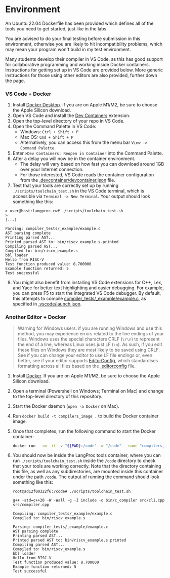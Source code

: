 Environment
===========

An Ubuntu 22.04 Dockerfile has been provided which defines all of the tools you need to get started, just like in the labs.

You are advised to do your final testing before submission in this environment, otherwise you are likely to hit incompatibility problems, which may mean your program won't build in my test environment.

Many students develop their compiler in VS Code, as this has good support for collaborative programming and working inside Docker containers. Instructions for getting set up in VS Code are provided below. More generic instructions for those using other editors are also provided, further down the page.

### VS Code + Docker

1) Install [Docker Desktop](https://www.docker.com/products/docker-desktop/). If you are on Apple M1/M2, be sure to choose the Apple Silicon download.
2) Open VS Code and install the [Dev Containers](https://marketplace.visualstudio.com/items?itemName=ms-vscode-remote.remote-containers) extension.
3) Open the top-level directory of your repo in VS Code.
4) Open the Command Palette in VS Code:
    - Windows: `Ctrl + Shift + P`
    - Mac OS: `Cmd + Shift + P`
    - Alternatively, you can access this from the menu bar `View -> Command Palette`.
5) Enter `>Dev Containers: Reopen in Container` into the Command Palette.
6) After a delay you will now be in the container environment.
    - The delay will vary based on how fast you can download around 1GB over your Internet connection.
    - For those interested, VS Code reads the container configuration from the [.devcontainer/devcontainer.json](../.devcontainer/devcontainer.json) file.
7) Test that your tools are correctly set up by running `./scripts/toolchain_test.sh` in the VS Code terminal, which is accessible via `Terminal -> New Terminal`. Your output should look something like this:

```console
> user@host:langproc-cw# ./scripts/toolchain_test.sh
>
[...]

Parsing: compiler_tests/_example/example.c
AST parsing complete
Printing parsed AST...
Printed parsed AST to: bin/riscv_example.s.printed
Compiling parsed AST...
Compiled to: bin/riscv_example.s
bbl loader
Hello from RISC-V
Test function produced value: 8.700000
Example function returned: 5
Test successful
```

8) You might also benefit from installing VS Code extensions for C++, Lex, and Yacc for better text highlighting and easier debugging. For example, you can press F5 to start the integrated VS Code debugger. By default, this attempts to compile [compiler_tests/_example/example.c](../compiler_tests/_example/example.c), as specified in [.vscode/launch.json](../.vscode/launch.json).


### Another Editor + Docker

> Warning for Windows users: if you are running Windows and use this method, you may experience errors related to the line endings of your files. Windows uses the special characters CRLF (`\r\n`) to represent the end of a line, whereas Linux uses just LF (`\n`). As such, if you edit these files on Windows they are most likely to be saved using CRLF. See if you can change your editor to use LF file endings or, even better, see if your editor supports [EditorConfig](https://editorconfig.org/), which standardises formatting across all files based on the [.editorconfig](../.editorconfig) file.

1) Install [Docker](https://www.docker.com/products/docker-desktop/). If you are on Apple M1/M2, be sure to choose the Apple Silicon download.
2) Open a terminal (Powershell on Windows; Terminal on Mac) and change to the top-level directory of this repository.
3) Start the Docker daemon (`open -a Docker` on Mac).
4) Run `docker build -t compilers_image .` to build the Docker container image.
5) Once that completes, run the following command to start the Docker container:

    ```bash
    docker run --rm -it -v "${PWD}:/code" -w "/code" --name "compilers_env" compilers_image
    ```

6) You should now be inside the LangProc tools container, where you can run `./scripts/toolchain_test.sh` inside the `/code` directory to check that your tools are working correctly. Note that the directory containing this file, as well as any subdirectories, are mounted inside this container under the path `/code`. The output of running the command should look something like this:


    ```console
    root@ad12f00322f6:/code# ./scripts/toolchain_test.sh

    g++ -std=c++20 -W -Wall -g -I include -o bin/c_compiler src/cli.cpp src/compiler.cpp

    Compiling: compiler_tests/_example/example.c
    Compiled to: bin/riscv_example.s

    Parsing: compiler_tests/_example/example.c
    AST parsing complete
    Printing parsed AST...
    Printed parsed AST to: bin/riscv_example.s.printed
    Compiling parsed AST...
    Compiled to: bin/riscv_example.s
    bbl loader
    Hello from RISC-V
    Test function produced value: 8.700000
    Example function returned: 5
    Test successful
    ```
